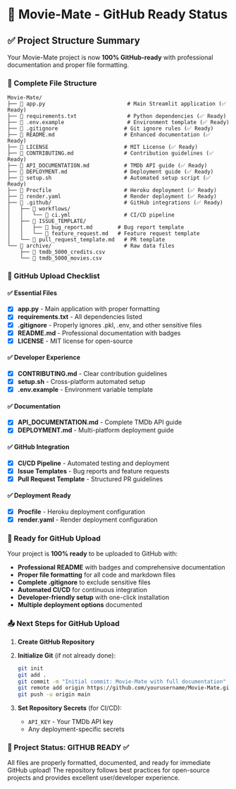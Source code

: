 # 🚀 Movie-Mate - GitHub Ready Status

## ✅ Project Structure Summary

Your Movie-Mate project is now **100% GitHub-ready** with professional documentation and proper file formatting.

### 📁 Complete File Structure
```
Movie-Mate/
├── 📄 app.py                          # Main Streamlit application (✅ Ready)
├── 📄 requirements.txt                # Python dependencies (✅ Ready)
├── 📄 .env.example                    # Environment template (✅ Ready)
├── 📄 .gitignore                     # Git ignore rules (✅ Ready)
├── 📄 README.md                      # Enhanced documentation (✅ Ready)
├── 📄 LICENSE                        # MIT License (✅ Ready)
├── 📄 CONTRIBUTING.md                # Contribution guidelines (✅ Ready)
├── 📄 API_DOCUMENTATION.md           # TMDb API guide (✅ Ready)
├── 📄 DEPLOYMENT.md                  # Deployment guide (✅ Ready)
├── 📄 setup.sh                       # Automated setup script (✅ Ready)
├── 📄 Procfile                       # Heroku deployment (✅ Ready)
├── 📄 render.yaml                    # Render deployment (✅ Ready)
├── 📁 .github/                       # GitHub integrations (✅ Ready)
│   ├── 📁 workflows/
│   │   └── 📄 ci.yml                 # CI/CD pipeline
│   ├── 📁 ISSUE_TEMPLATE/
│   │   ├── 📄 bug_report.md        # Bug report template
│   │   └── 📄 feature_request.md   # Feature request template
│   └── 📄 pull_request_template.md   # PR template
└── 📁 archive/                       # Raw data files
    ├── 📄 tmdb_5000_credits.csv
    └── 📄 tmdb_5000_movies.csv
```

### 🎯 GitHub Upload Checklist

#### ✅ Essential Files
- [x] **app.py** - Main application with proper formatting
- [x] **requirements.txt** - All dependencies listed
- [x] **.gitignore** - Properly ignores .pkl, .env, and other sensitive files
- [x] **README.md** - Professional documentation with badges
- [x] **LICENSE** - MIT license for open-source

#### ✅ Developer Experience
- [x] **CONTRIBUTING.md** - Clear contribution guidelines
- [x] **setup.sh** - Cross-platform automated setup
- [x] **.env.example** - Environment variable template

#### ✅ Documentation
- [x] **API_DOCUMENTATION.md** - Complete TMDb API guide
- [x] **DEPLOYMENT.md** - Multi-platform deployment guide

#### ✅ GitHub Integration
- [x] **CI/CD Pipeline** - Automated testing and deployment
- [x] **Issue Templates** - Bug reports and feature requests
- [x] **Pull Request Template** - Structured PR guidelines

#### ✅ Deployment Ready
- [x] **Procfile** - Heroku deployment configuration
- [x] **render.yaml** - Render deployment configuration

### 🚀 Ready for GitHub Upload

Your project is **100% ready** to be uploaded to GitHub with:

- **Professional README** with badges and comprehensive documentation
- **Proper file formatting** for all code and markdown files
- **Complete .gitignore** to exclude sensitive files
- **Automated CI/CD** for continuous integration
- **Developer-friendly setup** with one-click installation
- **Multiple deployment options** documented

### 📤 Next Steps for GitHub Upload

1. **Create GitHub Repository**
2. **Initialize Git** (if not already done):
   ```bash
   git init
   git add .
   git commit -m "Initial commit: Movie-Mate with full documentation"
   git remote add origin https://github.com/yourusername/Movie-Mate.git
   git push -u origin main
   ```

3. **Set Repository Secrets** (for CI/CD):
   - `API_KEY` - Your TMDb API key
   - Any deployment-specific secrets

### 🎉 Project Status: **GITHUB READY** ✅

All files are properly formatted, documented, and ready for immediate GitHub upload! The repository follows best practices for open-source projects and provides excellent user/developer experience.